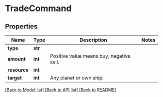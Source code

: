 # TradeCommand

## Properties
Name | Type | Description | Notes
------------ | ------------- | ------------- | -------------
**type** | **str** |  | 
**amount** | **int** | Positive value means buy, negative sell. | 
**resource** | **int** |  | 
**target** | **int** | Any planet or own ship. | 

[[Back to Model list]](../README.md#documentation-for-models) [[Back to API list]](../README.md#documentation-for-api-endpoints) [[Back to README]](../README.md)

